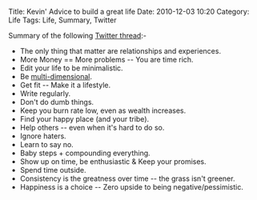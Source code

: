 Title: Kevin' Advice to build a great life
Date: 2010-12-03 10:20
Category: Life
Tags: Life, Summary, Twitter

Summary of the following [Twitter thread](https://twitter.com/Camp4/status/1402689150353129472):-

* The only thing that matter are relationships and experiences. 
* More Money == More problems -- You are time rich.
* Edit your life to be minimalistic. 
* Be [multi-dimensional](https://twitter.com/Camp4/status/1370798715057942534).
* Get fit -- Make it a lifestyle.
* Write regularly. 
* Don't do dumb things.
* Keep you burn rate low, even as wealth increases.
* Find your happy place (and your tribe).
* Help others -- even when it's hard to do so.
* Ignore haters.
* Learn to say no.
* Baby steps + compounding everything. 
* Show up on time, be enthusiastic & Keep your promises.
* Spend time outside.
* Consistency is the greatness over time -- the grass isn't greener. 
* Happiness is a choice -- Zero upside to being negative/pessimistic. 
